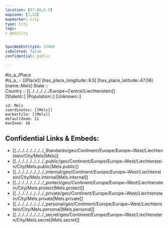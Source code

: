 ```yaml
---
location: [47.08,9.5] 
mapzoom: [7,12] 
mapmarker: city 
type: City
tags:
- geo/City


SpocWebEntityId: 32400
isDeleted: false
confidential: public

---
```

#is_a_/Place  
#is_a_ :: [[Place]] 
[has_place_longitude::9.5] 
[has_place_latitude::47.08] 
[name::Mels] 
State ::  
Country :: [[../../../../../Europe~Central/Liechtenstein]]  
[StateId::] 
[Population::] 
[Unknown::] 


```leaflet
id: Mels
coordinates: [[Mels]] 
markerFile: [[Mels]] 
defaultZoom: 11 
maxZoom: 18
```


## Confidential Links & Embeds: 
- [[../../../../../../../_Standards/geo/Continent/Europe/Europe~West/Liechtenstein/City/Mels|Mels]] 
- [[../../../../../../../_public/geo/Continent/Europe/Europe~West/Liechtenstein/City/Mels.public|Mels.public]] 
- [[../../../../../../../_internal/geo/Continent/Europe/Europe~West/Liechtenstein/City/Mels.internal|Mels.internal]] 
- [[../../../../../../../_protect/geo/Continent/Europe/Europe~West/Liechtenstein/City/Mels.protect|Mels.protect]] 
- [[../../../../../../../_private/geo/Continent/Europe/Europe~West/Liechtenstein/City/Mels.private|Mels.private]] 
- [[../../../../../../../_personal/geo/Continent/Europe/Europe~West/Liechtenstein/City/Mels.personal|Mels.personal]] 
- [[../../../../../../../_secret/geo/Continent/Europe/Europe~West/Liechtenstein/City/Mels.secret|Mels.secret]] 
